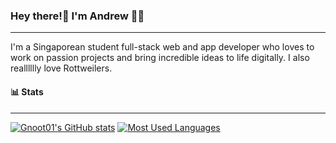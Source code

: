 ### Hey there!👋 I'm Andrew 🐶👤

<hr>

I'm a Singaporean student full-stack web and app developer who loves to work on passion projects and bring incredible ideas to life digitally. 
I also realllllly love Rottweilers.

#### 📊 Stats 

<hr>

[![Gnoot01's GitHub stats](https://github-readme-stats.vercel.app/api?username=Gnoot01&hide=stars,issues&rank_icon=github&theme=tokyonight)](https://github.com/Gnoot01/github-readme-stats)
[![Most Used Languages](https://github-readme-stats.vercel.app/api/top-langs/?username=Gnoot01&hide=jupyter%20notebook&langs_count=6&layout=compact&theme=tokyonight)](https://github.com/Gnoot01/github-readme-stats)

